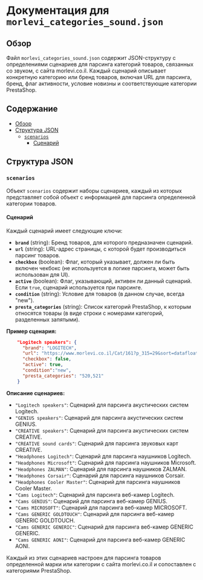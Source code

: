 # Документация для `morlevi_categories_sound.json`

## Обзор

Файл `morlevi_categories_sound.json` содержит JSON-структуру с определениями сценариев для парсинга категорий товаров, связанных со звуком, с сайта morlevi.co.il. Каждый сценарий описывает конкретную категорию или бренд товаров, включая URL для парсинга, бренд, флаг активности, условие новизны и соответствующие категории PrestaShop.

## Содержание

- [Обзор](#обзор)
- [Структура JSON](#структура-json)
    - [`scenarios`](#scenarios)
        - [Сценарий](#сценарий)

## Структура JSON

### `scenarios`

Объект `scenarios` содержит наборы сценариев, каждый из которых представляет собой объект с информацией для парсинга определенной категории товаров.

#### Сценарий

Каждый сценарий имеет следующие ключи:

- **`brand`** (string): Бренд товаров, для которого предназначен сценарий.
- **`url`** (string): URL-адрес страницы, с которой будет производиться парсинг товаров.
- **`checkbox`** (boolean): Флаг, который указывает, должен ли быть включен чекбокс (не используется в логике парсинга, может быть использован для UI).
- **`active`** (boolean): Флаг, указывающий, активен ли данный сценарий. Если `true`, сценарий используется при парсинге.
-  **`condition`** (string): Условие для товаров (в данном случае, всегда "new").
-  **`presta_categories`** (string): Список категорий PrestaShop, к которым относятся товары (в виде строки с номерами категорий, разделенных запятыми).

**Пример сценария:**

```json
    "Logitech speakers": {
      "brand": "LOGITECH",
      "url": "https://www.morlevi.co.il/Cat/161?p_315=29&sort=datafloat2%2Cprice&keyword=",
      "checkbox": false,
      "active": true,
      "condition":"new",
      "presta_categories": "520,521"
    }
```

**Описание сценариев:**

- `"Logitech speakers"`: Сценарий для парсинга акустических систем Logitech.
- `"GENIUS speakers"`: Сценарий для парсинга акустических систем GENIUS.
- `"CREATIVE speakers"`: Сценарий для парсинга акустических систем CREATIVE.
- `"CREATIVE sound cards"`: Сценарий для парсинга звуковых карт CREATIVE.
- `"Headphones Logitech"`: Сценарий для парсинга наушников Logitech.
- `"Headphones Microsoft"`: Сценарий для парсинга наушников Microsoft.
- `"Headphones ZALMAN"`: Сценарий для парсинга наушников ZALMAN.
- `"Headphones Corsair"`: Сценарий для парсинга наушников Corsair.
- `"Headphones Cooler Master"`: Сценарий для парсинга наушников Cooler Master.
- `"Cams Logitech"`: Сценарий для парсинга веб-камер Logitech.
- `"Cams GENIUS"`: Сценарий для парсинга веб-камер GENIUS.
- `"Cams MICROSOFT"`: Сценарий для парсинга веб-камер MICROSOFT.
- `"Cams GENERIC GOLDTOUCH"`: Сценарий для парсинга веб-камер GENERIC GOLDTOUCH.
- `"Cams GENERIC GENERIC"`: Сценарий для парсинга веб-камер GENERIC GENERIC.
- `"Cams GENERIC AONI"`: Сценарий для парсинга веб-камер GENERIC AONI.

Каждый из этих сценариев настроен для парсинга товаров определенной марки или категории с сайта morlevi.co.il и сопоставлен с категориями PrestaShop.